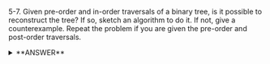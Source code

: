﻿5-7. Given pre-order and in-order traversals of a binary tree, is it possible to reconstruct the tree? If so, sketch an algorithm to do it. If not, give a counterexample. Repeat the problem if you are given the pre-order and post-order traversals.

<details>
<summary>**ANSWER**</summary>
  <p>

  
**A.**

 Given the tree below:
 

           A
         /   \
        B     C
       / \   /
      D   E F


The preorder traversal is ABDECF and the inorder traversal is DBEAFC.

The recursive algorithm for re-constructing the tree is given thus:

1. Use the *preorder* traversal to find the tree root (which would be the first element i.e. *A*).

2. Use the *in-order* traversal to find the left sub tree (which corresponds to all elements before the tree root identified above).  
    - Repeat from step 1 if the node is not a leaf node

3. Use the *in-order* traversal to find the right sub tree (which corresponds to all elements after the tree root identified above).
    - Repeat from step 1 if the node is not a leaf node
 
**B.**

This is not possible.

**Note**: The tree can also be reconstructed if the *inorder* and *postorder* traversals are given.

  </p>
</details>
